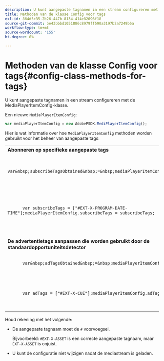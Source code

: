 ```yaml
---
description: U kunt aangepaste tagnamen in een stream configureren met de MediaPlayerItemConfig-klasse.
title: Methoden van de klasse Config voor tags
exl-id: 864d5c35-2b26-447b-8134-414e82096f18
source-git-commit: be43bbbd1051886c8979ff590a3197b2a7249b6a
workflow-type: tm+mt
source-wordcount: '155'
ht-degree: 0%

---
```


# Methoden van de klasse Config voor tags{#config-class-methods-for-tags}

U kunt aangepaste tagnamen in een stream configureren met de MediaPlayerItemConfig-klasse.

Een nieuwe `MediaPlayerItemConfig`:

```js
var mediaPlayerItemConfig = new AdobePSDK.MediPlayerItemConfig();
```

Hier is wat informatie over hoe `MediaPlayerItemConfig` methoden worden gebruikt voor het beheer van aangepaste tags:

<table id="table_0AC0973497144DDAB05726E3F031ACD1"> 
 <tbody> 
  <tr> 
   <td colname="col1"> <b>Abonneren op specifieke aangepaste tags</b> </td> 
   <td colname="col2"> </td> 
  </tr> 
  <tr> 
   <td colname="col1"> 
    <code class="syntax javascript">
      var&amp;nbsp;subscribeTagsObtained&amp;nbsp;=&amp;nbsp;mediaPlayerItemConfig.subscribeTags;
    </code> </td> 
   <td colname="col2"> <p>Hiermee wordt de huidige lijst met geabonneerde tags opgehaald. </p> </td> 
  </tr> 
  <tr> 
   <td colname="col1"> 
    <code class="syntax javascript">
      var&nbsp;subscribeTags&nbsp;=&nbsp;["#EXT-X-PROGRAM-DATE-TIME"];mediaPlayerItemConfig.subscribeTags&nbsp;=&nbsp;subscribeTags;
    </code> </td> 
   <td colname="col2"> <p>Hiermee stelt u de lijst met geabonneerde tags in die aan de toepassing worden blootgesteld. </p> <p>Uw toepassing wordt ook automatisch geabonneerd op alle tags die via <span class="codeph"> adTags </span>. </p> </td> 
  </tr> 
  <tr> 
   <td colname="col1"> <b>De advertentietags aanpassen die worden gebruikt door de standaardopportuniteitsdetector </b> </td> 
   <td colname="col2"> </td> 
  </tr> 
  <tr> 
   <td colname="col1"> 
    <code class="syntax javascript">
      var&amp;nbsp;adTagsObtained&amp;nbsp;=&amp;nbsp;mediaPlayerItemConfig.adTags; 
    </code> </td> 
   <td colname="col2"> <p>Hiermee wordt de huidige lijst met advertentietags opgehaald. </p> </td> 
  </tr> 
  <tr> 
   <td colname="col1"> 
    <code class="syntax javascript">
      var&nbsp;adTags&nbsp;=&nbsp;["#EXT-X-CUE"];mediaPlayerItemConfig.adTags&nbsp;=&nbsp;adTags;
    </code> </td> 
   <td colname="col2"> <p>Hiermee stelt u de lijst met advertentietags in die door de standaardopportuniteitsgenerator moet worden gebruikt. </p> </td> 
  </tr> 
 </tbody> 
</table>

Houd rekening met het volgende:

* De aangepaste tagnaam moet de `#` voorvoegsel.

   Bijvoorbeeld: `#EXT-X-ASSET` is een correcte aangepaste tagnaam, maar `EXT-X-ASSET` is onjuist.

* U kunt de configuratie niet wijzigen nadat de mediastream is geladen.
